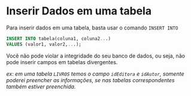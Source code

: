 # Inserir Dados em uma tabela 

Para inserir dados em uma tabela, basta usar o comando `INSERT INTO`

```sql
INSERT INTO tabela(coluna1, coluna2...) 
VALUES (valor1, valor2,...);
```
Você não pode violar a integridade do seu banco de dados, ou seja, não pode inserir campos em tabelas divergentes. 

*ex: em uma tabela `LIVROS` temos o campo `idEditora` e `idAutor`, somente poderei preencher as informações, se nas tabelas correspondentes também estiver preenchida.*

